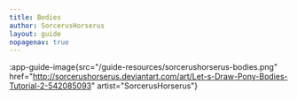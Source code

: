 ```yaml
---
title: Bodies
author: SorcerusHorserus
layout: guide
nopagenav: true
---
```


:app-guide-image{src="/guide-resources/sorcerushorserus-bodies.png" href="http://sorcerushorserus.deviantart.com/art/Let-s-Draw-Pony-Bodies-Tutorial-2-542085093" artist="SorcerusHorserus"}
